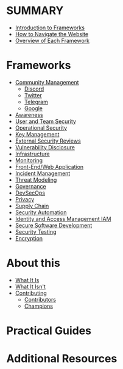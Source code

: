 # SUMMARY

- [Introduction to Frameworks](./intro/introduction.md)
- [How to Navigate the Website](./intro/how-to-navigate-the-website.md)
- [Overview of Each Framework](./intro/overview-of-each-framework.md)

# Frameworks

- [Community Management](./community-management/README.md)
  - [Discord](./community-management/discord.md)
  - [Twitter](./community-management/twitter.md)
  - [Telegram](./community-management/telegram.md)
  - [Google](./community-management/google.md)
- [Awareness]()
- [User and Team Security]()
- [Operational Security]()
- [Key Management]()
- [External Security Reviews]()
- [Vulnerability Disclosure]()
- [Infrastructure]()
- [Monitoring]()
- [Front-End/Web Application]()
- [Incident Management]()
- [Threat Modeling]()
- [Governance]()
- [DevSecOps]()
- [Privacy]()
- [Supply Chain]()
- [Security Automation]()
- [Identity and Access Management IAM]()
- [Secure Software Development]()
- [Security Testing]()
- [Encryption]()

# About this

- [What It Is](./intro/what-is-it.md)
- [What It Isn't](./intro/what-it-isnt.md)
- [Contributing](./contribute/contributing.md)
  - [Contributors](contribute/contributors.md)
  - [Champions]()

# Practical Guides

<!-- - Step-by-step implementation — can be omitted
- Case studies — an idea -->

# Additional Resources

<!-- - Tools and software recommendations
- Further reading and references -->
